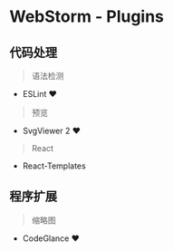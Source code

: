 # WebStorm - Plugins

## 代码处理

> 语法检测

* ESLint ♥

> 预览

* SvgViewer 2 ♥

> React

* React-Templates

## 程序扩展

> 缩略图

* CodeGlance ♥